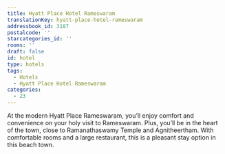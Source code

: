 ```yaml
---
title: Hyatt Place Hotel Rameswaram
translationKey: hyatt-place-hotel-rameswaram
addressbook_id: 3187
postalcode: ''
starcategories_id: ''
rooms: ''
draft: false
id: hotel
type: hotels
tags:
  - Hotels
  - Hyatt Place Hotel Rameswaram
categories:
  - 23
---
```

At the modern Hyatt Place Rameswaram, you’ll enjoy comfort and convenience on your holy visit to Rameswaram. Plus, you’ll be in the heart of the town, close to Ramanathaswamy Temple and Agnitheertham. With comfortable rooms and a large restaurant, this is a pleasant stay option in this beach town.
